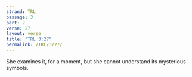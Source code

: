 ```yaml
---
strand: TRL
passage: 3
part: 2
verse: 27
layout: verse
title: "TRL 3:27"
permalink: /TRL/3/27/
---
```

She examines it, for a moment, but she cannot understand its mysterious symbols.
